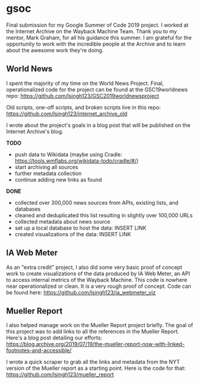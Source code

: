 # gsoc

Final submission for my Google Summer of Code 2019 project. I worked at the Internet Archive on the Wayback Machine Team. Thank you to my mentor, Mark Graham, for all his guidance this summer. I am grateful for the opportunity to work with the incredible people at the Archive and to learn about the awesome work they're doing. 

## World News

I spent the majority of my time on the World News Project. Final, operationalized code for the project can be found at the GSC19worldnews repo: https://github.com/lsingh123/GSC2019worldnewsproject

Old scripts, one-off scripts, and broken scripts live in this repo: https://github.com/lsingh123/internet_archive_old

I wrote about the project's goals in a blog post that will be published on the Internet Archive's blog. 

**TODO**

- push data to Wikidata (maybe using Cradle: https://tools.wmflabs.org/wikidata-todo/cradle/#/)
- start archiving all sources 
- further metadata collection
- continue adding new links as found

**DONE**

- collected over 300,000 news sources from APIs, existing lists, and databases
- cleaned and deduplicated this list resulting in slightly over 100,000 URLs
- collected metadata about news source
- set up a local database to host the data: INSERT LINK
- created visualizations of the data: INSERT LINK

## IA Web Meter

As an "extra credit" project, I also did some very basic proof of concept work to create visualizations of the data produced by IA Web Meter, an API to access internal metrics of the Wayback Machine. This code is nowhere near operationalized or clean. It is a very rough proof of concept. Code can be found here: https://github.com/lsingh123/ia_webmeter_viz

## Mueller Report

I also helped manage work on the Mueller Report project briefly. The goal of this project was to add links to all the references in the Mueller Report. Here's a blog post detailing our efforts: https://blog.archive.org/2019/07/19/the-mueller-report-now-with-linked-footnotes-and-accessible/

I wrote a quick scraper to grab all the links and metadata from the NYT version of the Mueller report as a starting point. Here is the code for that: https://github.com/lsingh123/mueller_report


